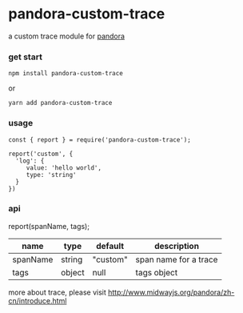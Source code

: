 # pandora-custom-trace
a custom trace module for [pandora](https://github.com/midwayjs/pandora/)


### get start
```
npm install pandora-custom-trace
```

or 
```
yarn add pandora-custom-trace
```

### usage
```
const { report } = require('pandora-custom-trace');

report('custom', {
  'log': {
     value: 'hello world',
     type: 'string'
  }
})
```

### api

report(spanName, tags);

name | type | default | description
--- | --- |--- | ---
spanName | string | "custom" | span name for a trace
tags | object | null | tags object

more about trace, please visit  http://www.midwayjs.org/pandora/zh-cn/introduce.html
